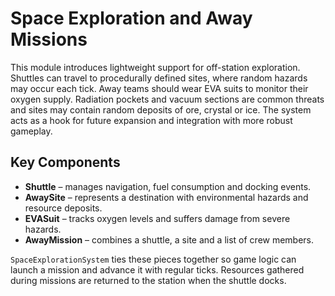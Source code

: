 # Space Exploration and Away Missions

This module introduces lightweight support for off-station exploration.
Shuttles can travel to procedurally defined sites, where random hazards may
occur each tick. Away teams should wear EVA suits to monitor their oxygen
supply. Radiation pockets and vacuum sections are common threats and sites may
contain random deposits of ore, crystal or ice. The system acts as a hook for
future expansion and integration with more robust gameplay.

## Key Components

- **Shuttle** – manages navigation, fuel consumption and docking events.
- **AwaySite** – represents a destination with environmental hazards and
  resource deposits.
- **EVASuit** – tracks oxygen levels and suffers damage from severe hazards.
- **AwayMission** – combines a shuttle, a site and a list of crew members.

`SpaceExplorationSystem` ties these pieces together so game logic can launch a
mission and advance it with regular ticks. Resources gathered during missions
are returned to the station when the shuttle docks.


